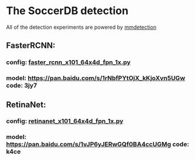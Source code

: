 # The SoccerDB detection
All of the detection experiments are powered by [mmdetection](https://github.com/open-mmlab/mmdetection)
## FasterRCNN:
### config: [faster_rcnn_x101_64x4d_fpn_1x.py](https://github.com/newsdata/SoccerDB/blob/master/code/detection/faster_rcnn_x101_64x4d_fpn_1x.py)
### model: https://pan.baidu.com/s/1rNbfPYtOjX_kKjoXvn5UGw code: 3jy7
## RetinaNet:
### config: [retinanet_x101_64x4d_fpn_1x.py](https://github.com/newsdata/SoccerDB/blob/master/code/detection/retinanet_x101_64x4d_fpn_1x.py)
### model: https://pan.baidu.com/s/1vJP6yJERwGQf0BA4ccUGMg code: k4ce
